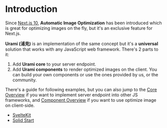 # Introduction

Since [Next.js 10](https://nextjs.org/blog/next-10), **Automatic Image Optimization** has been introduced which is great for optimizing images on the fly, but it's an exclusive feature for Next.js.

**Urami (浦見)** is an implementation of the same concept but it's a **universal** solution that works with any JavaScript web framework. There's 2 parts to it:

1. Add **Urami core** to your server endpoint.
2. Add **Urami components** to render optimized images on the client. You can build your own components or use the ones provided by us, or the community.

There's a guide for following examples, but you can also jump to the [Core Overview](/core/overview) if you want to implement server endpoint into other JS frameworks, and [Component Overview](/components/overview) if you want to use optimize image on client-side.

- [SvelteKit](/guide/sveltekit)
- [Solid Start](/guide/solid-start)
